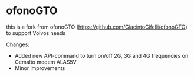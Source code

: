 # ofonoGTO
this is a fork from ofonoGTO (https://github.com/GiacintoCifelli/ofonoGTO) to support Volvos needs

Changes:
- Added new API-command to turn on/off 2G, 3G and 4G frequencies on Gemalto modem ALAS5V
- Minor improvements
